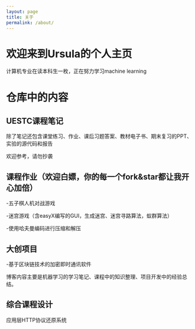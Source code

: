 ```yaml
---
layout: page
title: 关于
permalink: /about/
---
```


# 欢迎来到Ursula的个人主页

计算机专业在读本科生一枚，正在努力学习machine learning

# 仓库中的内容

## UESTC课程笔记

除了笔记还包含课堂练习、作业、课后习题答案、教材电子书、期末复习的PPT、实验的源代码和报告

欢迎参考，请勿抄袭

## 课程作业（欢迎白嫖，你的每一个fork&star都让我开心加倍）

-五子棋人机对战游戏

-迷宫游戏（含easyX编写的GUI，生成迷宫、迷宫寻路算法，蚁群算法）

-使用哈夫曼编码进行压缩和解压


## 大创项目

-基于区块链技术的加密即时通讯软件

博客内容主要是机器学习的学习笔记、课程中的知识整理、项目开发中的经验总结。

## 综合课程设计

应用层HTTP协议还原系统
